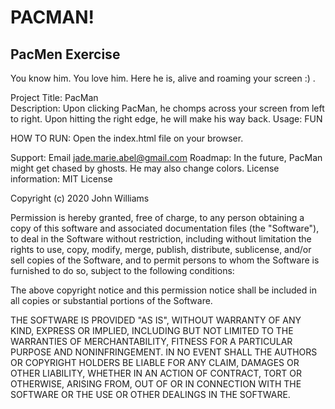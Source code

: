 # PACMAN!

## PacMen Exercise

You know him.
You love him.
Here he is, alive and roaming your screen :) .

Project Title: PacMan  
Description: Upon clicking PacMan, he chomps across your screen from left to right. Upon hitting the right edge, he will make his way back.
Usage: FUN

HOW TO RUN: Open the index.html file on your browser.

Support: Email jade.marie.abel@gmail.com
Roadmap: In the future, PacMan might get chased by ghosts. He may also change colors.
License information:
MIT License

Copyright (c) 2020 John Williams

Permission is hereby granted, free of charge, to any person obtaining a copy
of this software and associated documentation files (the "Software"), to deal
in the Software without restriction, including without limitation the rights
to use, copy, modify, merge, publish, distribute, sublicense, and/or sell
copies of the Software, and to permit persons to whom the Software is
furnished to do so, subject to the following conditions:

The above copyright notice and this permission notice shall be included in all
copies or substantial portions of the Software.

THE SOFTWARE IS PROVIDED "AS IS", WITHOUT WARRANTY OF ANY KIND, EXPRESS OR
IMPLIED, INCLUDING BUT NOT LIMITED TO THE WARRANTIES OF MERCHANTABILITY,
FITNESS FOR A PARTICULAR PURPOSE AND NONINFRINGEMENT. IN NO EVENT SHALL THE
AUTHORS OR COPYRIGHT HOLDERS BE LIABLE FOR ANY CLAIM, DAMAGES OR OTHER
LIABILITY, WHETHER IN AN ACTION OF CONTRACT, TORT OR OTHERWISE, ARISING FROM,
OUT OF OR IN CONNECTION WITH THE SOFTWARE OR THE USE OR OTHER DEALINGS IN THE
SOFTWARE.
